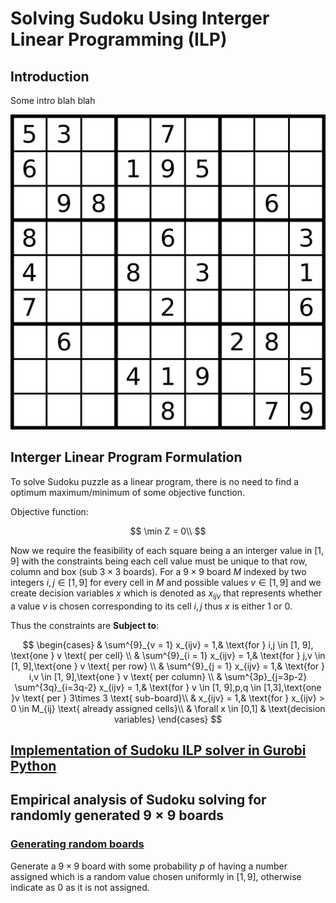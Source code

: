 # Solving Sudoku Using Interger Linear Programming (ILP)

## Introduction

Some intro blah blah



![Example Sudoku board - Generating & Solving Sudoku Puzzles | by Daniel Sasse | Medium](README.assets/example-board.png)

## Interger Linear Program Formulation

To solve Sudoku puzzle as a linear program, there is no need to find a optimum maximum/minimum of some objective function.

Objective function:

$$
\min Z = 0\\
$$

Now we require the feasibility of each square being a an interger value in $[1,9]$ with the constraints being each cell value must be unique to that row, column and box (sub $3\times 3$ boards). For a $9\times 9$ board $M$ indexed by two integers $i,j\in [1,9]$ for every cell in $M$ and possible values $v\in [1,9]$ and we create decision variables $x$ which is denoted as $x_{ijv}$ that represents whether a value $v$ is chosen corresponding to its cell $i,j$ thus $x$ is either $1$ or $0$. 

Thus the constraints are **Subject to**:

$$
\begin{cases}
    & \sum^{9}_{v = 1} x_{ijv} = 1,& \text{for } i,j \in [1, 9], \text{one } v \text{ per cell} \\
    & \sum^{9}_{i = 1} x_{ijv} = 1,& \text{for } j,v \in [1, 9],\text{one } v \text{ per row} \\
    & \sum^{9}_{j = 1} x_{ijv} = 1,& \text{for } i,v \in [1, 9],\text{one } v \text{ per column} \\
    & \sum^{3p}_{j=3p-2} \sum^{3q}_{i=3q-2} x_{ijv} = 1,& \text{for } v \in [1, 9],p,q \in [1,3],\text{one }v \text{ per } 3\times 3 \text{ sub-board}\\
    & x_{ijv} = 1,& \text{for } x_{ijv} > 0 \in M_{ij} \text{ already assigned cells}\\
    & \forall x \in [0,1] & \text{decision variables}
\end{cases}
$$

## [Implementation of Sudoku ILP solver in Gurobi Python](solver.py)


## Empirical analysis of Sudoku solving for randomly generated $9\times 9$ boards

### [Generating random boards](generate_board.py)

Generate a $9\times 9$ board with some probability $p$ of having a number assigned which is a random value chosen uniformly in $[1,9]$, otherwise indicate as $0$ as it is not assigned.

